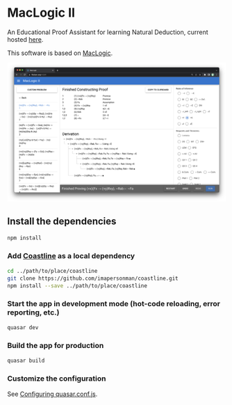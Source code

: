 # MacLogic II

An Educational Proof Assistant for learning Natural Deduction, current hosted [here](fitelson.org/ml2).

This software is based on [MacLogic](http://fitelson.org/maclogic.htm).

![Finished problem](readme_images/finished-problem.png)

## Install the dependencies
```bash
npm install
```

### Add [Coastline](https://github.com/imapersonman/coastline) as a local dependency

```bash
cd ../path/to/place/coastline
git clone https://github.com/imapersonman/coastline.git
npm install --save ../path/to/place/coastline
```

### Start the app in development mode (hot-code reloading, error reporting, etc.)
```bash
quasar dev
```

### Build the app for production
```bash
quasar build
```

### Customize the configuration
See [Configuring quasar.conf.js](https://v2.quasar.dev/quasar-cli/quasar-conf-js).